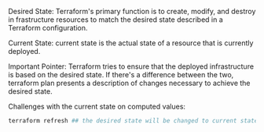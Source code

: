 Desired State: Terraform's primary function is to create, modify, and destroy in frastructure resources to match the desired state described in a Terraform configuration.

Current State: current state is the actual state of a resource that is currently deployed.

Important Pointer: Terraform tries to ensure that the deployed infrastructure is based on the desired state. If there's a difference between the two, terraform plan presents a description of changes necessary to achieve the desired state. 


Challenges with the current state on computed values: 


```sh
terraform refresh ## the desired state will be changed to current state
```
